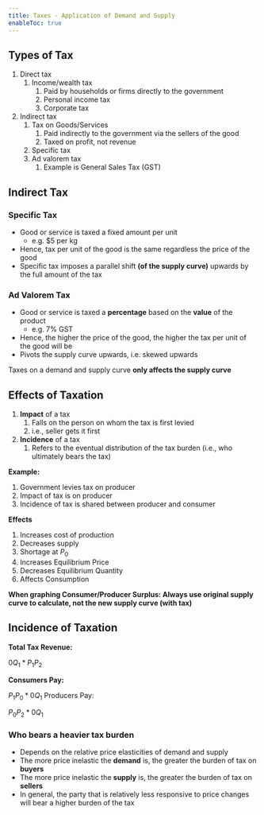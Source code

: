 ```yaml
---
title: Taxes - Application of Demand and Supply
enableToc: true
---
```


## Types of Tax

1.  Direct tax
    1.  Income/wealth tax
        1.  Paid by households or firms directly to the government
        2.  Personal income tax
        3.  Corporate tax
2.  Indirect tax
    1.  Tax on Goods/Services
        1.  Paid indirectly to the government via the sellers of the good
        2.  Taxed on profit, not revenue
    2.  Specific tax
    3.  Ad valorem tax
        1.  Example is General Sales Tax (GST)

## Indirect Tax

### ******Specific Tax******

-   Good or service is taxed a fixed amount per unit
    -   e.g. $5 per kg
-   Hence, tax per unit of the good is the same regardless the price of the good
-   Specific tax imposes a parallel shift **(of the supply curve)** upwards by the full amount of the tax

### ****************************Ad Valorem Tax****************************

-   Good or service is taxed a ********************percentage******************** based on the **********value********** of the product
    -   e.g. 7% GST
-   Hence, the higher the price of the good, the higher the tax per unit of the good will be
-   Pivots the supply curve upwards, i.e. skewed upwards

Taxes on a demand and supply curve **only affects the supply curve**

## Effects of Taxation

1.  **Impact** of a tax
    1.  Falls on the person on whom the tax is first levied
    2.  i.e., seller gets it first
2.  ******************Incidence****************** of a tax
    1.  Refers to the eventual distribution of the tax burden (i.e., who ultimately bears the tax)

****************Example:****************
1.  Government levies tax on producer
2.  Impact of tax is on producer
3.  Incidence of tax is shared between producer and consumer


**Effects**
1.  Increases cost of production
2.  Decreases supply
3.  Shortage at $P_0$
4.  Increases Equilibrium Price
5.  Decreases Equilibrium Quantity
6. Affects Consumption

**When graphing Consumer/Producer Surplus: Always use original supply curve to calculate, not the new supply curve (with tax)**

## Incidence of Taxation

**Total Tax Revenue:**

$0Q_1*P_1P_2$

**Consumers Pay:**

$P_1P_0*0Q_1$ Producers Pay:

$P_0P_2*0Q_1$

### Who bears a heavier tax burden

-   Depends on the relative price elasticities of demand and supply
-   The more price inelastic the **demand** is, the greater the burden of tax on **buyers**
-   The more price inelastic the **supply** is, the greater the burden of tax on **sellers**
-   In general, the party that is relatively less responsive to price changes will bear a higher burden of the tax